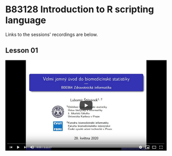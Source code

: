 # B83128 Introduction to R scripting language

Links to the sessions' recordings are below.


## Lesson 01

[
    ![watch the video](
        https://raw.githubusercontent.com/LStepanek/B00364_Zdravotnicka_informatika/master/_thumbnail_.png
    )
](
    https://youtu.be/-Swztoc8DLU
)
